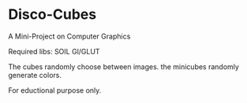 # Disco-Cubes
A Mini-Project on Computer Graphics

Required libs:
SOIL
Gl/GLUT

The cubes randomly choose between images.
the minicubes randomly generate colors.

For eductional purpose only.
